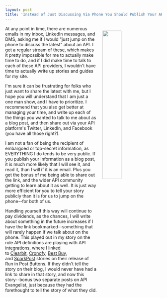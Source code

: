```yaml
---
layout: post
title: 'Instead of Just Discussing Via Phone You Should Publish Your API Goings On To Your Blog'
---
```

<p><img style="padding: 15px;" src="https://s3.amazonaws.com/kinlane-productions/bw-icons/bw-old-phone.png" alt="" width="35%" align="right" /></p>
<p>At any point in time, there are numerous emails in my inbox, LinkedIn messages, and DMS, asking me if I would "just jump on the phone to discuss the latest" about an API. I get a regular stream of these, which makes it pretty impossible for me to actually make time to do, and if I did make time to talk to each of these API providers, I wouldn't have time to actually write up stories and guides for my site.</p>
<p>I'm sure it can be frustrating for folks who just want to share the latest with me, but I hope you will understand that I am just a one man show, and I have to prioritize. I recommend that you also get better at managing your time, and write up each of the things you wanted to talk to me about as a blog post, and then share out via your API platform's Twitter, LinkedIn, and Facebook (you have all those right?).&nbsp;</p>
<p>I am not a fan of being the recipient of embargoed or top-secret information, as EVERYTHING I do tends to be very public. If you publish your&nbsp;information&nbsp;as a blog post, it is much more likely that I will see it, and read it, than I will if it is an email. Plus you get the bonus of me being able to share out the link, and the wider API community getting to learn about it as well. It is just way more efficient for you to tell your story publicly&nbsp;than it is for us to jump on the phone--for both of us.</p>
<p>Handling yourself this way will continue to pay dividends, as the chances, I will write about something in the future increases if I have the link bookmarked--something that will rarely happen if we talk about on the phone. This played out in my story on the role API definitions are playing with API integrations, where I linked to&nbsp;<a href="http://blog.clearbit.com/introducing-the-run-in-postman-button/">Clearbit</a>,&nbsp;<a href="https://www.cronofy.com/blog/how-adding-the-run-in-postman-button-changed-our-api/">Cronofy</a>,&nbsp;<a href="https://medium.com/best-buy-developers/building-api-lists-with-the-run-in-postman-button-53c8a22c1d9c#.r0amcganq">Best Buy</a>, and&nbsp;<a href="https://www.sparkpost.com/blog/how-to-run-sparkpost-postman/#.V7NDpJMrKuU">SparkPost</a>&nbsp;stories on their release of Run in Post Buttons. If they didn't tell the story on their blog, I would never have had a link to share in that story, and now this story--bonus two separate posts on API Evangelist, just because they had the forethought to tell the story of what they did.</p>